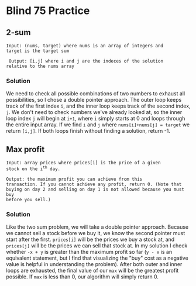 # Blind 75 Practice

## 2-sum

<code>Input: (nums, target) where nums is an array of integers and target is the target sum </code>

<code> Output: [i,j] where i and j are the indeces of the solution relative to the nums array </code>

### Solution

We need to check all possible combinations of two numbers to exhaust all possibilities, so I chose a double pointer approach. The outer loop keeps track of the first index `i`, and the inner loop keeps track of the second index, `j`. We don't need to check numbers we've already looked at, so the inner loop index `j` will begin at `i+1`, where `i` simply starts at 0 and loops through the entire input array. If we find `i` and `j` where `nums[i]+nums[j] = target` we return `[i,j]`. If both loops finish without finding a solution, return -1.

## Max profit

<code>Input: array prices where prices[i] is the price of a given stock on the i<sup>th</sup> day.</code>

<code>Output: the maximum profit you can achieve from this transaction. If you cannot achieve any profit, return 0. (Note that buying on day 2 and selling on day 1 is not allowed because you must buy before you sell.)</code>

### Solution

Like the two sum problem, we will take a double pointer approach. Because we cannot sell a stock before we buy it, we know the second pointer must start after the first. `prices[i]` will be the prices we buy a stock at, and `prices[j]` will be the prices we can sell that stock at. In my solution I check whether `-x + y` is greater than the maximum profit so far (`y - x` is an equivalent statement, but I find that visualizing the "buy" cost as a negative value is helpful in understanding the problem). After both outer and inner loops are exhausted, the final value of our `max` will be the greatest profit possible. If `max` is less than 0, our algorithm will simply return 0.
